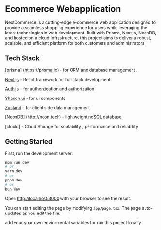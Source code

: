 # Ecommerce Webapplication

NextCommerce is a cutting-edge e-commerce web application designed to provide a seamless shopping experience for users while leveraging the latest technologies in web development. Built with Prisma, Next.js, NeonDB, and hosted on a cloud infrastructure, this project aims to deliver a robust, scalable, and efficient platform for both customers and administrators

## Tech Stack

[prisma] (https://prisma.io) - for ORM and database management .

[Next.js](http://nextjs.org) - React framework for full stack development

[Auth.js](http://auth.js) - for authentication and authorization 

[Shadcn.ui](https://ui.shadcn.com/) - for ui components

[Zustand]([https://ui.shadcn.com](https://zustand-demo.pmnd.rs/)) - for client side data management 


[NeonDB] (http://neon.tech) - lightweight noSQL database 

[clould] - Cloud Storage for scalability , performance and reliability

## Getting Started

First, run the development server:

```bash
npm run dev
# or
yarn dev
# or
pnpm dev
# or
bun dev
```

Open [http://localhost:3000](http://localhost:3000) with your browser to see the result.

You can start editing the page by modifying `app/page.tsx`. The page auto-updates as you edit the file.

add your your own enviormental variables for run this project locally . 

